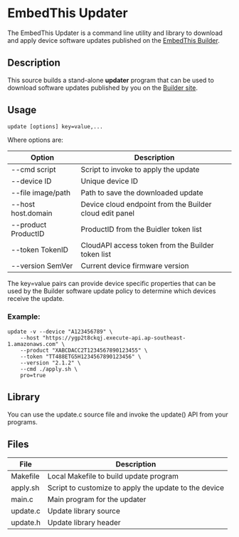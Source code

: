 # EmbedThis Updater

The EmbedThis Updater is a command line utility and library to download and apply device software updates published on the [EmbedThis Builder](https://admin.embedthis.com).

## Description

This source builds a stand-alone **updater** program that can be used to download software updates published by you
on the [Builder site](https://admin.embedthis.com).

## Usage

    update [options] key=value,...

Where options are:

Option | Description
-|-
--cmd script        | Script to invoke to apply the update
--device ID         | Unique device ID
--file image/path   | Path to save the downloaded update
--host host.domain  | Device cloud endpoint from the Builder cloud edit panel
--product ProductID | ProductID from the Buidler token list
--token TokenID     | CloudAPI access token from the Builder token list
--version SemVer    | Current device firmware version

The key=value pairs can provide device specific properties that can be used by the Builder software
update policy to determine which devices receive the update.

### Example:

    update -v --device "A123456789" \
        --host "https://ygp2t8ckqj.execute-api.ap-southeast-1.amazonaws.com" \
        --product "XABCDACC2T1234567890123455" \
        --token "TT488ETG5H1234567890123456" \
        --version "2.1.2" \
        --cmd ./apply.sh \
        pro=true

## Library

You can use the update.c source file and invoke the update() API from your programs.

## Files

File | Description
-|-
Makefile | Local Makefile to build update program
apply.sh | Script to customize to apply the update to the device
main.c | Main program for the updater
update.c | Update library source
update.h | Update library header
